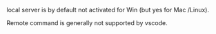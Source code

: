 local server is by default not activated for Win (but yes for Mac /Linux).

Remote command is generally not supported by vscode.
